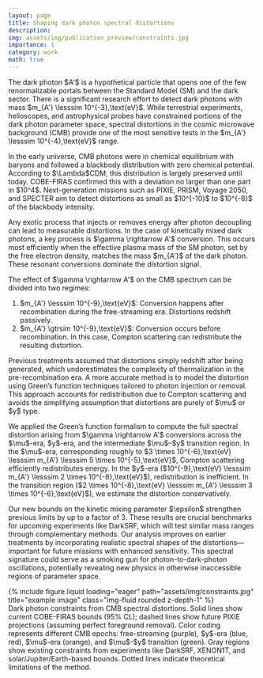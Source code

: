 ```yaml
---
layout: page
title: Shaping dark photon spectral distortions
description:
img: assets/img/publication_preview/constraints.jpg
importance: 1
category: work
math: true
---
```



The dark photon \$A'\$ is a hypothetical particle that opens one of the few renormalizable portals between the Standard Model (SM) and the dark sector. There is a significant research effort to detect dark photons with mass \$m\_{A'} \lesssim 10^{-3},\text{eV}\$. While terrestrial experiments, helioscopes, and astrophysical probes have constrained portions of the dark photon parameter space, spectral distortions in the cosmic microwave background (CMB) provide one of the most sensitive tests in the \$m\_{A'} \lesssim 10^{-4},\text{eV}\$ range.

In the early universe, CMB photons were in chemical equilibrium with baryons and followed a blackbody distribution with zero chemical potential. According to \$\Lambda\$CDM, this distribution is largely preserved until today. COBE-FIRAS confirmed this with a deviation no larger than one part in \$10^4\$. Next-generation missions such as PIXIE, PRISM, Voyage 2050, and SPECTER aim to detect distortions as small as \$10^{-10}\$ to \$10^{-8}\$ of the blackbody intensity.

Any exotic process that injects or removes energy after photon decoupling can lead to measurable distortions. In the case of kinetically mixed dark photons, a key process is \$\gamma \rightarrow A'\$ conversion. This occurs most efficiently when the effective plasma mass of the SM photon, set by the free electron density, matches the mass \$m\_{A'}\$ of the dark photon. These resonant conversions dominate the distortion signal.

The effect of \$\gamma \rightarrow A'\$ on the CMB spectrum can be divided into two regimes:

1. \$m\_{A'} \lesssim 10^{-9},\text{eV}\$: Conversion happens after recombination during the free-streaming era. Distortions redshift passively.
2. \$m\_{A'} \gtrsim 10^{-9},\text{eV}\$: Conversion occurs before recombination. In this case, Compton scattering can redistribute the resulting distortion.

Previous treatments assumed that distortions simply redshift after being generated, which underestimates the complexity of thermalization in the pre-recombination era. A more accurate method is to model the distortion using Green’s function techniques tailored to photon injection or removal. This approach accounts for redistribution due to Compton scattering and avoids the simplifying assumption that distortions are purely of \$\mu\$ or \$y\$ type.

We applied the Green’s function formalism to compute the full spectral distortion arising from \$\gamma \rightarrow A'\$ conversions across the \$\mu\$-era, \$y\$-era, and the intermediate \$\mu\$–\$y\$ transition region. In the \$\mu\$-era, corresponding roughly to \$3 \times 10^{-6},\text{eV} \lesssim m\_{A'} \lesssim 5 \times 10^{-5},\text{eV}\$, Compton scattering efficiently redistributes energy. In the \$y\$-era (\$10^{-9},\text{eV} \lesssim m\_{A'} \lesssim 2 \times 10^{-8},\text{eV}\$), redistribution is inefficient. In the transition region (\$2 \times 10^{-8},\text{eV} \lesssim m\_{A'} \lesssim 3 \times 10^{-6},\text{eV}\$), we estimate the distortion conservatively.

Our new bounds on the kinetic mixing parameter \$\epsilon\$ strengthen previous limits by up to a factor of 3. These results are crucial benchmarks for upcoming experiments like DarkSRF, which will test similar mass ranges through complementary methods. Our analysis improves on earlier treatments by incorporating realistic spectral shapes of the distortions—important for future missions with enhanced sensitivity. This spectral signature could serve as a smoking gun for photon-to-dark-photon oscillations, potentially revealing new physics in otherwise inaccessible regions of parameter space.





<div class="row">
    <div class="col-sm mt-3 mt-md-0">
        {% include figure.liquid loading="eager" path="assets/img/constraints.jpg" title="example image" class="img-fluid rounded z-depth-1" %}
    </div>
</div>
<div class="caption">
    Dark photon constraints from CMB spectral distortions. Solid lines show current COBE-FIRAS bounds (95% CL); dashed lines show future PIXIE projections (assuming perfect foreground removal). Color coding represents different CMB epochs: free-streaming (purple), $y$-era (blue, red), $\mu$-era (orange), and $\mu$-$y$ transition (green). Gray regions show existing constraints from experiments like DarkSRF, XENON1T, and solar/Jupiter/Earth-based bounds. Dotted lines indicate theoretical limitations of the method.
</div>




